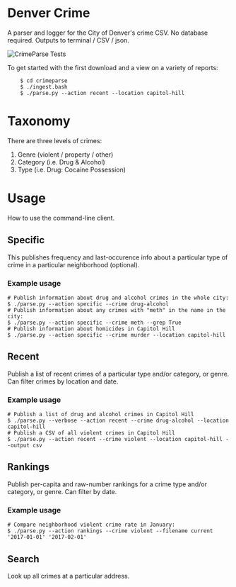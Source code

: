 # Denver Crime
A parser and logger for the City of Denver's crime CSV. No database required. Outputs to terminal / CSV / json.

![CrimeParse Tests](https://api.travis-ci.org/freejoe76/crime.png)

To get started with the first download and a view on a variety of reports:
```
    $ cd crimeparse
    $ ./ingest.bash
    $ ./parse.py --action recent --location capitol-hill
```

# Taxonomy
There are three levels of crimes: 

1. Genre (violent / property / other)
2. Category (i.e. Drug & Alcohol)
3. Type (i.e. Drug: Cocaine Possession)

# Usage
How to use the command-line client.

## Specific
This publishes frequency and last-occurence info about a particular type of crime in a particular neighborhood (optional).
### Example usage
    # Publish information about drug and alcohol crimes in the whole city:
    $ ./parse.py --action specific --crime drug-alcohol
    # Publish information about any crimes with "meth" in the name in the city:
    $ ./parse.py --action specific --crime meth --grep True 
    # Publish information about homicides in Capitol Hill
    $ ./parse.py --action specific --crime murder --location capitol-hill

## Recent
Publish a list of recent crimes of a particular type and/or category, or genre. Can filter crimes by location and date.
### Example usage
    # Publish a list of drug and alcohol crimes in Capitol Hill
    $ ./parse.py --verbose --action recent --crime drug-alcohol --location capitol-hill
    # Publish a CSV of all violent crimes in Capitol Hill
    $ ./parse.py --action recent --crime violent --location capitol-hill --output csv

## Rankings
Publish per-capita and raw-number rankings for a crime type and/or category, or genre. Can filter by date.
### Example usage
    # Compare neighborhood violent crime rate in January:
    $ ./parse.py --action rankings --crime violent --filename current '2017-01-01' '2017-02-01'

## Search
Look up all crimes at a particular address.
